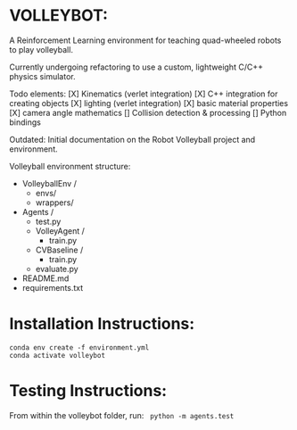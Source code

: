 # VOLLEYBOT:
A Reinforcement Learning environment for teaching quad-wheeled robots to play volleyball.

Currently undergoing refactoring to use a custom, lightweight C/C++ physics simulator. 

Todo elements:
[X] Kinematics (verlet integration)
[X] C++ integration for creating objects
[X] lighting (verlet integration)
[X] basic material properties
[X] camera angle mathematics
[] Collision detection & processing
[] Python bindings



Outdated:
Initial documentation on the Robot Volleyball project and environment.

Volleyball environment structure:
- VolleyballEnv / 
    - envs/
    - wrappers/ 
- Agents / 
    - test.py
    - VolleyAgent / 
        - train.py
    - CVBaseline /
        - train.py
    - evaluate.py
- README.md
- requirements.txt


# Installation Instructions:
```
conda env create -f environment.yml 
conda activate volleybot
```

# Testing Instructions:
From within the volleybot folder, run:
``` python -m agents.test```





